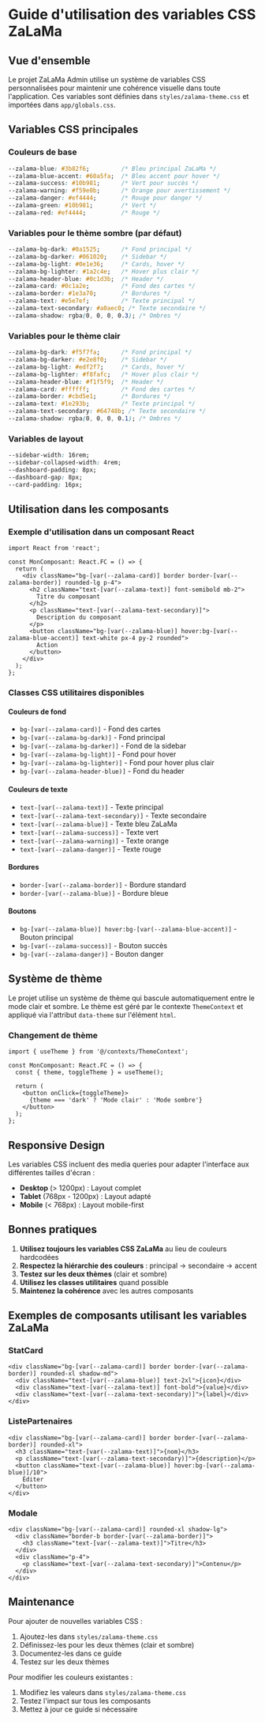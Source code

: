 # Guide d'utilisation des variables CSS ZaLaMa

## Vue d'ensemble

Le projet ZaLaMa Admin utilise un système de variables CSS personnalisées pour maintenir une cohérence visuelle dans toute l'application. Ces variables sont définies dans `styles/zalama-theme.css` et importées dans `app/globals.css`.

## Variables CSS principales

### Couleurs de base
```css
--zalama-blue: #3b82f6;         /* Bleu principal ZaLaMa */
--zalama-blue-accent: #60a5fa;  /* Bleu accent pour hover */
--zalama-success: #10b981;      /* Vert pour succès */
--zalama-warning: #f59e0b;      /* Orange pour avertissement */
--zalama-danger: #ef4444;       /* Rouge pour danger */
--zalama-green: #10b981;        /* Vert */
--zalama-red: #ef4444;          /* Rouge */
```

### Variables pour le thème sombre (par défaut)
```css
--zalama-bg-dark: #0a1525;      /* Fond principal */
--zalama-bg-darker: #061020;    /* Sidebar */
--zalama-bg-light: #0e1e36;     /* Cards, hover */
--zalama-bg-lighter: #1a2c4e;   /* Hover plus clair */
--zalama-header-blue: #0c1d3b;  /* Header */
--zalama-card: #0c1a2e;         /* Fond des cartes */
--zalama-border: #1e3a70;       /* Bordures */
--zalama-text: #e5e7ef;         /* Texte principal */
--zalama-text-secondary: #a0aec0; /* Texte secondaire */
--zalama-shadow: rgba(0, 0, 0, 0.3); /* Ombres */
```

### Variables pour le thème clair
```css
--zalama-bg-dark: #f5f7fa;      /* Fond principal */
--zalama-bg-darker: #e2e8f0;    /* Sidebar */
--zalama-bg-light: #edf2f7;     /* Cards, hover */
--zalama-bg-lighter: #f8fafc;   /* Hover plus clair */
--zalama-header-blue: #f1f5f9;  /* Header */
--zalama-card: #ffffff;         /* Fond des cartes */
--zalama-border: #cbd5e1;       /* Bordures */
--zalama-text: #1e293b;         /* Texte principal */
--zalama-text-secondary: #64748b; /* Texte secondaire */
--zalama-shadow: rgba(0, 0, 0, 0.1); /* Ombres */
```

### Variables de layout
```css
--sidebar-width: 16rem;
--sidebar-collapsed-width: 4rem;
--dashboard-padding: 8px;
--dashboard-gap: 8px;
--card-padding: 16px;
```

## Utilisation dans les composants

### Exemple d'utilisation dans un composant React

```tsx
import React from 'react';

const MonComposant: React.FC = () => {
  return (
    <div className="bg-[var(--zalama-card)] border border-[var(--zalama-border)] rounded-lg p-4">
      <h2 className="text-[var(--zalama-text)] font-semibold mb-2">
        Titre du composant
      </h2>
      <p className="text-[var(--zalama-text-secondary)]">
        Description du composant
      </p>
      <button className="bg-[var(--zalama-blue)] hover:bg-[var(--zalama-blue-accent)] text-white px-4 py-2 rounded">
        Action
      </button>
    </div>
  );
};
```

### Classes CSS utilitaires disponibles

#### Couleurs de fond
- `bg-[var(--zalama-card)]` - Fond des cartes
- `bg-[var(--zalama-bg-dark)]` - Fond principal
- `bg-[var(--zalama-bg-darker)]` - Fond de la sidebar
- `bg-[var(--zalama-bg-light)]` - Fond pour hover
- `bg-[var(--zalama-bg-lighter)]` - Fond pour hover plus clair
- `bg-[var(--zalama-header-blue)]` - Fond du header

#### Couleurs de texte
- `text-[var(--zalama-text)]` - Texte principal
- `text-[var(--zalama-text-secondary)]` - Texte secondaire
- `text-[var(--zalama-blue)]` - Texte bleu ZaLaMa
- `text-[var(--zalama-success)]` - Texte vert
- `text-[var(--zalama-warning)]` - Texte orange
- `text-[var(--zalama-danger)]` - Texte rouge

#### Bordures
- `border-[var(--zalama-border)]` - Bordure standard
- `border-[var(--zalama-blue)]` - Bordure bleue

#### Boutons
- `bg-[var(--zalama-blue)] hover:bg-[var(--zalama-blue-accent)]` - Bouton principal
- `bg-[var(--zalama-success)]` - Bouton succès
- `bg-[var(--zalama-danger)]` - Bouton danger

## Système de thème

Le projet utilise un système de thème qui bascule automatiquement entre le mode clair et sombre. Le thème est géré par le contexte `ThemeContext` et appliqué via l'attribut `data-theme` sur l'élément `html`.

### Changement de thème
```tsx
import { useTheme } from '@/contexts/ThemeContext';

const MonComposant: React.FC = () => {
  const { theme, toggleTheme } = useTheme();
  
  return (
    <button onClick={toggleTheme}>
      {theme === 'dark' ? 'Mode clair' : 'Mode sombre'}
    </button>
  );
};
```

## Responsive Design

Les variables CSS incluent des media queries pour adapter l'interface aux différentes tailles d'écran :

- **Desktop** (> 1200px) : Layout complet
- **Tablet** (768px - 1200px) : Layout adapté
- **Mobile** (< 768px) : Layout mobile-first

## Bonnes pratiques

1. **Utilisez toujours les variables CSS ZaLaMa** au lieu de couleurs hardcodées
2. **Respectez la hiérarchie des couleurs** : principal → secondaire → accent
3. **Testez sur les deux thèmes** (clair et sombre)
4. **Utilisez les classes utilitaires** quand possible
5. **Maintenez la cohérence** avec les autres composants

## Exemples de composants utilisant les variables ZaLaMa

### StatCard
```tsx
<div className="bg-[var(--zalama-card)] border border-[var(--zalama-border)] rounded-xl shadow-md">
  <div className="text-[var(--zalama-blue)] text-2xl">{icon}</div>
  <div className="text-[var(--zalama-text)] font-bold">{value}</div>
  <div className="text-[var(--zalama-text-secondary)]">{label}</div>
</div>
```

### ListePartenaires
```tsx
<div className="bg-[var(--zalama-card)] border border-[var(--zalama-border)] rounded-xl">
  <h3 className="text-[var(--zalama-text)]">{nom}</h3>
  <p className="text-[var(--zalama-text-secondary)]">{description}</p>
  <button className="text-[var(--zalama-blue)] hover:bg-[var(--zalama-blue)]/10">
    Éditer
  </button>
</div>
```

### Modale
```tsx
<div className="bg-[var(--zalama-card)] rounded-xl shadow-lg">
  <div className="border-b border-[var(--zalama-border)]">
    <h3 className="text-[var(--zalama-text)]">Titre</h3>
  </div>
  <div className="p-4">
    <p className="text-[var(--zalama-text-secondary)]">Contenu</p>
  </div>
</div>
```

## Maintenance

Pour ajouter de nouvelles variables CSS :

1. Ajoutez-les dans `styles/zalama-theme.css`
2. Définissez-les pour les deux thèmes (clair et sombre)
3. Documentez-les dans ce guide
4. Testez sur les deux thèmes

Pour modifier les couleurs existantes :

1. Modifiez les valeurs dans `styles/zalama-theme.css`
2. Testez l'impact sur tous les composants
3. Mettez à jour ce guide si nécessaire 